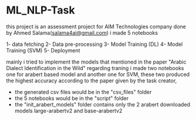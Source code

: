 # ML_NLP-Task
this project is an assessment project for AIM Technologies company done by Ahmed Salama(salama4ai@gmail.com)
i made 5 notebooks

1- data fetching
2- Data pre-processing
3- Model Training (DL)
4- Model Training (SVM)
5- Deployment

mainly i tried to implement the models that mentioned in the paper "Arabic Dialect Identification in the Wild"
regarding traning i made two notebooks one for arabert based model and another one for SVM, these two produced the highest accuracy according to the paper given by the task creator,

- the generated csv files would be in the "csv_files" folder
- the 5 notebooks would be in the "script" folder
- the "init_arabert_models" folder contains only the 2 arabert downloaded models large-arabertv2 and base-arabertv2

